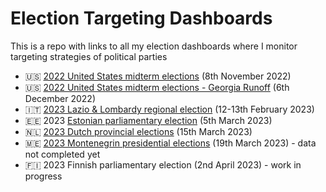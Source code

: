 # Election Targeting Dashboards
This is a repo with links to all my election dashboards where I monitor targeting strategies of political parties

+ :us: [2022 United States midterm elections](https://whotargetsme.shinyapps.io/midterms2022/) (8th November 2022)
+ :us: [2022 United States midterm elections - Georgia Runoff](https://whotargetsme.github.io/midterms2022_dashboard/) (6th December 2022)
+ 🇮🇹 [2023 Lazio & Lombardy regional election](https://favstats.github.io/regionali2023/) (12-13th February 2023)
+ 🇪🇪 2023 [Estonian parliamentary election](https://favstats.github.io/EstoniaElection2023/) (5th March 2023)
+ :netherlands: [2023 Dutch provincial elections](https://favstats.github.io/ProvincialeStatenverkiezingen2023/) (15th March 2023)
+ 🇲🇪 [2023 Montenegrin presidential elections](https://favstats.github.io/MontenegroPresidentialElection2023/) (19th March 2023) - data not completed yet
+ 🇫🇮 2023 Finnish parliamentary election (2nd April 2023) - work in progress

